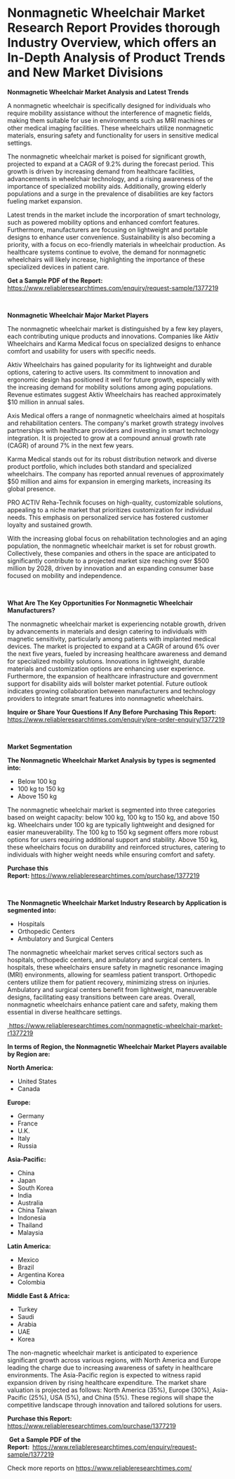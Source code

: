 <p><h1>Nonmagnetic Wheelchair Market Research Report Provides thorough Industry Overview, which offers an In-Depth Analysis of Product Trends and New Market Divisions</h1></p><p><strong>Nonmagnetic Wheelchair Market Analysis and Latest Trends</strong></p>
<p><p>A nonmagnetic wheelchair is specifically designed for individuals who require mobility assistance without the interference of magnetic fields, making them suitable for use in environments such as MRI machines or other medical imaging facilities. These wheelchairs utilize nonmagnetic materials, ensuring safety and functionality for users in sensitive medical settings.</p><p>The nonmagnetic wheelchair market is poised for significant growth, projected to expand at a CAGR of 9.2% during the forecast period. This growth is driven by increasing demand from healthcare facilities, advancements in wheelchair technology, and a rising awareness of the importance of specialized mobility aids. Additionally, growing elderly populations and a surge in the prevalence of disabilities are key factors fueling market expansion.</p><p>Latest trends in the market include the incorporation of smart technology, such as powered mobility options and enhanced comfort features. Furthermore, manufacturers are focusing on lightweight and portable designs to enhance user convenience. Sustainability is also becoming a priority, with a focus on eco-friendly materials in wheelchair production. As healthcare systems continue to evolve, the demand for nonmagnetic wheelchairs will likely increase, highlighting the importance of these specialized devices in patient care.</p></p>
<p><strong>Get a Sample PDF of the Report:&nbsp;</strong> <a href="https://www.reliableresearchtimes.com/enquiry/request-sample/1377219?utm_campaign=1558&utm_medium=2&utm_source=Github&utm_content=ia&utm_term=13012025&utm_id=nonmagnetic-wheelchair">https://www.reliableresearchtimes.com/enquiry/request-sample/1377219</a></p>
<p>&nbsp;</p>
<p><strong>Nonmagnetic Wheelchair Major Market Players</strong></p>
<p><p>The nonmagnetic wheelchair market is distinguished by a few key players, each contributing unique products and innovations. Companies like Aktiv Wheelchairs and Karma Medical focus on specialized designs to enhance comfort and usability for users with specific needs.</p><p>Aktiv Wheelchairs has gained popularity for its lightweight and durable options, catering to active users. Its commitment to innovation and ergonomic design has positioned it well for future growth, especially with the increasing demand for mobility solutions among aging populations. Revenue estimates suggest Aktiv Wheelchairs has reached approximately $10 million in annual sales.</p><p>Axis Medical offers a range of nonmagnetic wheelchairs aimed at hospitals and rehabilitation centers. The company's market growth strategy involves partnerships with healthcare providers and investing in smart technology integration. It is projected to grow at a compound annual growth rate (CAGR) of around 7% in the next few years.</p><p>Karma Medical stands out for its robust distribution network and diverse product portfolio, which includes both standard and specialized wheelchairs. The company has reported annual revenues of approximately $50 million and aims for expansion in emerging markets, increasing its global presence.</p><p>PRO ACTIV Reha-Technik focuses on high-quality, customizable solutions, appealing to a niche market that prioritizes customization for individual needs. This emphasis on personalized service has fostered customer loyalty and sustained growth.</p><p>With the increasing global focus on rehabilitation technologies and an aging population, the nonmagnetic wheelchair market is set for robust growth. Collectively, these companies and others in the space are anticipated to significantly contribute to a projected market size reaching over $500 million by 2028, driven by innovation and an expanding consumer base focused on mobility and independence.</p></p>
<p>&nbsp;</p>
<p><strong>What Are The Key Opportunities For Nonmagnetic Wheelchair Manufacturers?</strong></p>
<p><p>The nonmagnetic wheelchair market is experiencing notable growth, driven by advancements in materials and design catering to individuals with magnetic sensitivity, particularly among patients with implanted medical devices. The market is projected to expand at a CAGR of around 6% over the next five years, fueled by increasing healthcare awareness and demand for specialized mobility solutions. Innovations in lightweight, durable materials and customization options are enhancing user experience. Furthermore, the expansion of healthcare infrastructure and government support for disability aids will bolster market potential. Future outlook indicates growing collaboration between manufacturers and technology providers to integrate smart features into nonmagnetic wheelchairs.</p></p>
<p><strong>Inquire or Share Your Questions If Any Before Purchasing This Report:</strong> <a href="https://www.reliableresearchtimes.com/enquiry/pre-order-enquiry/1377219?utm_campaign=1558&utm_medium=2&utm_source=Github&utm_content=ia&utm_term=13012025&utm_id=nonmagnetic-wheelchair">https://www.reliableresearchtimes.com/enquiry/pre-order-enquiry/1377219</a></p>
<p>&nbsp;</p>
<p><strong>Market Segmentation</strong></p>
<p><strong>The Nonmagnetic Wheelchair Market Analysis by types is segmented into:</strong></p>
<p><ul><li>Below 100 kg</li><li>100 kg to 150 kg</li><li>Above 150 kg</li></ul></p>
<p><p>The nonmagnetic wheelchair market is segmented into three categories based on weight capacity: below 100 kg, 100 kg to 150 kg, and above 150 kg. Wheelchairs under 100 kg are typically lightweight and designed for easier maneuverability. The 100 kg to 150 kg segment offers more robust options for users requiring additional support and stability. Above 150 kg, these wheelchairs focus on durability and reinforced structures, catering to individuals with higher weight needs while ensuring comfort and safety.</p></p>
<p><strong>Purchase this Report:&nbsp;</strong><a href="https://www.reliableresearchtimes.com/purchase/1377219?utm_campaign=1558&utm_medium=2&utm_source=Github&utm_content=ia&utm_term=13012025&utm_id=nonmagnetic-wheelchair">https://www.reliableresearchtimes.com/purchase/1377219</a></p>
<p>&nbsp;</p>
<p><strong>The Nonmagnetic Wheelchair Market Industry Research by Application is segmented into:</strong></p>
<p><ul><li>Hospitals</li><li>Orthopedic Centers</li><li>Ambulatory and Surgical Centers</li></ul></p>
<p><p>The nonmagnetic wheelchair market serves critical sectors such as hospitals, orthopedic centers, and ambulatory and surgical centers. In hospitals, these wheelchairs ensure safety in magnetic resonance imaging (MRI) environments, allowing for seamless patient transport. Orthopedic centers utilize them for patient recovery, minimizing stress on injuries. Ambulatory and surgical centers benefit from lightweight, maneuverable designs, facilitating easy transitions between care areas. Overall, nonmagnetic wheelchairs enhance patient care and safety, making them essential in diverse healthcare settings.</p></p>
<p><a href="https://www.reliableresearchtimes.com/nonmagnetic-wheelchair-market-r1377219?utm_campaign=1558&utm_medium=2&utm_source=Github&utm_content=ia&utm_term=13012025&utm_id=nonmagnetic-wheelchair">&nbsp;https://www.reliableresearchtimes.com/nonmagnetic-wheelchair-market-r1377219</a></p>
<p><strong>In terms of Region, the Nonmagnetic Wheelchair Market Players available by Region are:</strong></p>
<p>
    <p> <strong> North America: </strong>
        <ul>
            <li>United States</li>
            <li>Canada</li>
        </ul>
        </p> 
    <p> <strong> Europe: </strong>
        <ul>
            <li>Germany</li>
            <li>France</li>
            <li>U.K.</li>
            <li>Italy</li>
            <li>Russia</li>
        </ul>
        </p> 
    <p> <strong> Asia-Pacific: </strong>
        <ul>
            <li>China</li>
            <li>Japan</li>
            <li>South Korea</li>
            <li>India</li>
            <li>Australia</li>
            <li>China Taiwan</li>
            <li>Indonesia</li>
            <li>Thailand</li>
            <li>Malaysia</li>
        </ul>
        </p> 
    <p> <strong> Latin America: </strong>
        <ul>
            <li>Mexico</li>
            <li>Brazil</li>
            <li>Argentina Korea</li>
            <li>Colombia</li>
        </ul>
        </p> 
    <p> <strong> Middle East & Africa: </strong>
        <ul>
            <li>Turkey</li>
            <li>Saudi</li>
            <li>Arabia</li>
            <li>UAE</li>
            <li>Korea</li>
        </ul>
    </p>
    </p>
<p><p>The non-magnetic wheelchair market is anticipated to experience significant growth across various regions, with North America and Europe leading the charge due to increasing awareness of safety in healthcare environments. The Asia-Pacific region is expected to witness rapid expansion driven by rising healthcare expenditure. The market share valuation is projected as follows: North America (35%), Europe (30%), Asia-Pacific (25%), USA (5%), and China (5%). These regions will shape the competitive landscape through innovation and tailored solutions for users.</p></p>
<p><strong>Purchase this Report: </strong><a href="https://www.reliableresearchtimes.com/purchase/1377219?utm_campaign=1558&utm_medium=2&utm_source=Github&utm_content=ia&utm_term=13012025&utm_id=nonmagnetic-wheelchair">https://www.reliableresearchtimes.com/purchase/1377219</a></p>
<p>&nbsp;<strong>Get a Sample PDF of the Report:&nbsp;&nbsp;</strong><a href="https://www.reliableresearchtimes.com/enquiry/request-sample/1377219?utm_campaign=1558&utm_medium=2&utm_source=Github&utm_content=ia&utm_term=13012025&utm_id=nonmagnetic-wheelchair">https://www.reliableresearchtimes.com/enquiry/request-sample/1377219</a></p>
<p><strong></strong></p>
<p>Check more reports on <a href="https://www.reliableresearchtimes.com/?utm_campaign=1558&utm_medium=2&utm_source=Github&utm_content=ia&utm_term=13012025&utm_id=nonmagnetic-wheelchair">https://www.reliableresearchtimes.com/</a></p>